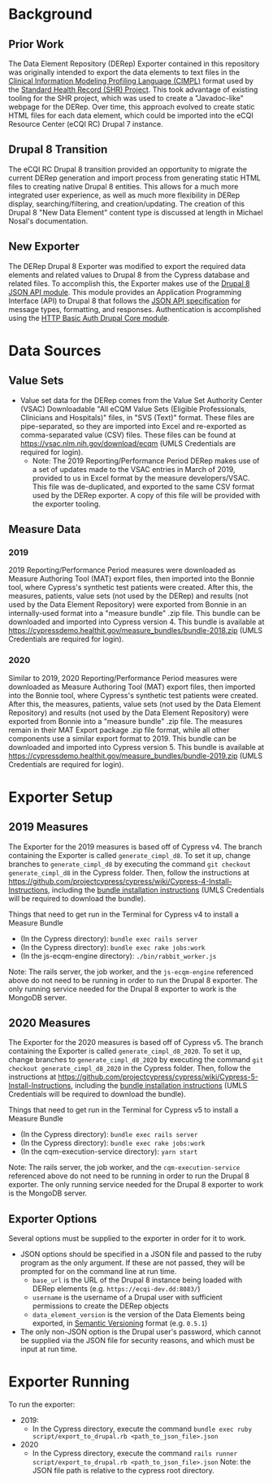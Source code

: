 # Background
## Prior Work
The Data Element Repository (DERep) Exporter contained in this repository was originally intended to export the data elements to text files in the [Clinical Information Modeling Profiling Language (CIMPL)](http://standardhealthrecord.org/cimpl-doc/) format used by the [Standard Health Record (SHR) Project](http://standardhealthrecord.org/). This took advantage of existing tooling for the SHR project, which was used to create a "Javadoc-like" webpage for the DERep. Over time, this approach evolved to create static HTML files for each data element, which could be imported into the eCQI Resource Center (eCQI RC) Drupal 7 instance.

## Drupal 8 Transition
The eCQI RC Drupal 8 transition provided an opportunity to migrate the current DERep generation and import process from generating static HTML files to creating native Drupal 8 entities. This allows for a much more integrated user experience, as well as much more flexibility in DERep display, searching/filtering, and creation/updating. The creation of this Drupal 8 "New Data Element" content type is discussed at length in Michael Nosal's documentation.

## New Exporter
The DERep Drupal 8 Exporter was modified to export the required data elements and related values to Drupal 8 from the Cypress database and related files. To accomplish this, the Exporter makes use of the [Drupal 8 JSON API module](https://www.drupal.org/docs/8/modules/jsonapi/api-overview). This module provides an Application Programming Interface (API) to Drupal 8 that follows the [JSON API specification](https://jsonapi.org/) for message types, formatting, and responses. Authentication is accomplished using the [HTTP Basic Auth Drupal Core module](https://www.drupal.org/docs/8/core/modules/basic_auth).

# Data Sources

## Value Sets
* Value set data for the DERep comes from the Value Set Authority Center (VSAC) Downloadable "All eCQM Value Sets (Eligible Professionals, Clinicians and Hospitals)" files, in "SVS (Text)" format. These files are pipe-separated, so they are imported into Excel and re-exported as comma-separated value (CSV) files. These files can be found at https://vsac.nlm.nih.gov/download/ecqm (UMLS Credentials are required for login).
    * Note: The 2019 Reporting/Performance Period DERep makes use of a set of updates made to the VSAC entries in March of 2019, provided to us in Excel format by the measure developers/VSAC. This file was de-duplicated, and exported to the same CSV format used by the DERep exporter. A copy of this file will be provided with the exporter tooling.

## Measure Data
### 2019
2019 Reporting/Performance Period measures were downloaded as Measure Authoring Tool (MAT) export files, then imported into the Bonnie tool, where Cypress's synthetic test patients were created. After this, the measures, patients, value sets (not used by the DERep) and results (not used by the Data Element Repository) were exported from Bonnie in an internally-used format into a "measure bundle" .zip file. This bundle can be downloaded and imported into Cypress version 4. This bundle is available at https://cypressdemo.healthit.gov/measure_bundles/bundle-2018.zip (UMLS Credentials are required for login).

### 2020
Similar to 2019, 2020 Reporting/Performance Period measures were downloaded as Measure Authoring Tool (MAT) export files, then imported into the Bonnie tool, where Cypress's synthetic test patients were created. After this, the measures, patients, value sets (not used by the Data Element Repository) and results (not used by the Data Element Repository) were exported from Bonnie into a "measure bundle" .zip file. The measures remain in their MAT Export package .zip file format, while all other components use a similar export format to 2019. This bundle can be downloaded and imported into Cypress version 5. This bundle is available at https://cypressdemo.healthit.gov/measure_bundles/bundle-2019.zip (UMLS Credentials are required for login).

# Exporter Setup
## 2019 Measures
The Exporter for the 2019 measures is based off of Cypress v4. The branch containing the Exporter is called `generate_cimpl_d8`. To set it up, change branches to `generate_cimpl_d8` by executing the command `git checkout generate_cimpl_d8` in the Cypress folder. Then, follow the instructions at https://github.com/projectcypress/cypress/wiki/Cypress-4-Install-Instructions, including the [bundle installation instructions](https://github.com/projectcypress/cypress/wiki/Cypress-4-Initial-Setup) (UMLS Credentials will be required to download the bundle). 

Things that need to get run in the Terminal for Cypress v4 to install a Measure Bundle
* (In the Cypress directory): `bundle exec rails server`
* (In the Cypress directory): `bundle exec rake jobs:work`
* (In the js-ecqm-engine directory): `./bin/rabbit_worker.js`

Note: The rails server, the job worker, and the `js-ecqm-engine` referenced above do not need to be running in order to run the Drupal 8 exporter. The only running service needed for the Drupal 8 exporter to work is the MongoDB server.

## 2020 Measures
The Exporter for the 2020 measures is based off of Cypress v5. The branch containing the Exporter is called `generate_cimpl_d8_2020`. To set it up, change branches to `generate_cimpl_d8_2020` by executing the command `git checkout generate_cimpl_d8_2020` in the Cypress folder. Then, follow the instructions at https://github.com/projectcypress/cypress/wiki/Cypress-5-Install-Instructions, including the [bundle installation instructions](https://github.com/projectcypress/cypress/wiki/Cypress-5-Initial-Setup) (UMLS Credentials will be required to download the bundle).

Things that need to get run in the Terminal for Cypress v5 to install a Measure Bundle
* (In the Cypress directory): `bundle exec rails server`
* (In the Cypress directory): `bundle exec rake jobs:work`
* (In the cqm-execution-service directory): `yarn start`

Note: The rails server, the job worker, and the `cqm-execution-service` referenced above do not need to be running in order to run the Drupal 8 exporter. The only running service needed for the Drupal 8 exporter to work is the MongoDB server.

## Exporter Options
Several options must be supplied to the exporter in order for it to work.
* JSON options should be specified in a JSON file and passed to the ruby program as the only argument. If these are not passed, they will be prompted for on the command line at run time.
    * `base_url` is the URL of the Drupal 8 instance being loaded with DERep elements (e.g. `https://ecqi-dev.dd:8083/`)
    * `username` is the username of a Drupal user with sufficient permissions to create the DERep objects
    * `data_element_version` is the version of the Data Elements being exported, in [Semantic Versioning](https://semver.org/) format (e.g. `0.5.1`)
* The only non-JSON option is the Drupal user's password, which cannot be supplied via the JSON file for security reasons, and which must be input at run time.

# Exporter Running
To run the exporter:
* 2019:
    * In the Cypress directory, execute the command `bundle exec ruby script/export_to_drupal.rb <path_to_json_file>.json`
* 2020
    * In the Cypress directory, execute the command `rails runner script/export_to_drupal.rb <path_to_json_file>.json`
Note: the JSON file path is relative to the cypress root directory.
